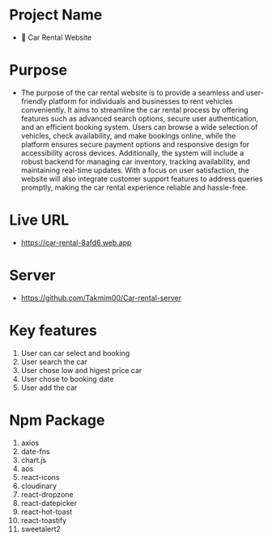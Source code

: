 # Project Name

- 🚗 Car Rental Website

# Purpose

- The purpose of the car rental website is to provide a seamless and user-friendly platform for individuals and businesses to rent vehicles conveniently. It aims to streamline the car rental process by offering features such as advanced search options, secure user authentication, and an efficient booking system. Users can browse a wide selection of vehicles, check availability, and make bookings online, while the platform ensures secure payment options and responsive design for accessibility across devices. Additionally, the system will include a robust backend for managing car inventory, tracking availability, and maintaining real-time updates. With a focus on user satisfaction, the website will also integrate customer support features to address queries promptly, making the car rental experience reliable and hassle-free.

# Live URL

- https://car-rental-8afd6.web.app

# Server 
- https://github.com/Takmim00/Car-rental-server
  
# Key features

1. User can car select and booking
2. User search the car
3. User chose low and higest price car
4. User chose to booking date
5. User add the car

# Npm Package

1. axios
2. date-fns
3. chart.js
4. aos
5. react-icons
6. cloudinary
7. react-dropzone
8. react-datepicker
9. react-hot-toast
10. react-toastify
11. sweetalert2
